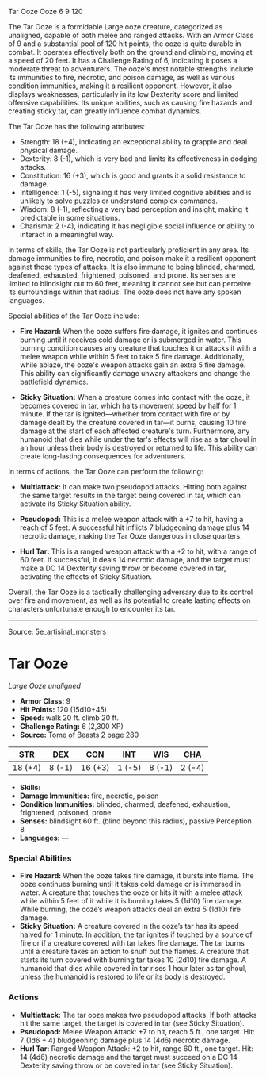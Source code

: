 <MonsterName/>Tar Ooze</MonsterName>
<CreatureType/>Ooze</CreatureType>
<CR/>6</CR>
<AC/>9</AC>
<HP/>120</HP>
<summary>The Tar Ooze is a formidable Large ooze creature, categorized as unaligned, capable of both melee and ranged attacks. With an Armor Class of 9 and a substantial pool of 120 hit points, the ooze is quite durable in combat. It operates effectively both on the ground and climbing, moving at a speed of 20 feet. It has a Challenge Rating of 6, indicating it poses a moderate threat to adventurers. The ooze's most notable strengths include its immunities to fire, necrotic, and poison damage, as well as various condition immunities, making it a resilient opponent. However, it also displays weaknesses, particularly in its low Dexterity score and limited offensive capabilities. Its unique abilities, such as causing fire hazards and creating sticky tar, can greatly influence combat dynamics.</summary>

<detail>

The Tar Ooze has the following attributes: 

- Strength: 18 (+4), indicating an exceptional ability to grapple and deal physical damage.
- Dexterity: 8 (-1), which is very bad and limits its effectiveness in dodging attacks.
- Constitution: 16 (+3), which is good and grants it a solid resistance to damage.
- Intelligence: 1 (-5), signaling it has very limited cognitive abilities and is unlikely to solve puzzles or understand complex commands.
- Wisdom: 8 (-1), reflecting a very bad perception and insight, making it predictable in some situations.
- Charisma: 2 (-4), indicating it has negligible social influence or ability to interact in a meaningful way.

In terms of skills, the Tar Ooze is not particularly proficient in any area. Its damage immunities to fire, necrotic, and poison make it a resilient opponent against those types of attacks. It is also immune to being blinded, charmed, deafened, exhausted, frightened, poisoned, and prone. Its senses are limited to blindsight out to 60 feet, meaning it cannot see but can perceive its surroundings within that radius. The ooze does not have any spoken languages.

Special abilities of the Tar Ooze include:

- **Fire Hazard:** When the ooze suffers fire damage, it ignites and continues burning until it receives cold damage or is submerged in water. This burning condition causes any creature that touches it or attacks it with a melee weapon while within 5 feet to take 5 fire damage. Additionally, while ablaze, the ooze's weapon attacks gain an extra 5 fire damage. This ability can significantly damage unwary attackers and change the battlefield dynamics.

- **Sticky Situation:** When a creature comes into contact with the ooze, it becomes covered in tar, which halts movement speed by half for 1 minute. If the tar is ignited—whether from contact with fire or by damage dealt by the creature covered in tar—it burns, causing 10 fire damage at the start of each affected creature's turn. Furthermore, any humanoid that dies while under the tar's effects will rise as a tar ghoul in an hour unless their body is destroyed or returned to life. This ability can create long-lasting consequences for adventurers.

In terms of actions, the Tar Ooze can perform the following:

- **Multiattack:** It can make two pseudopod attacks. Hitting both against the same target results in the target being covered in tar, which can activate its Sticky Situation ability.

- **Pseudopod:** This is a melee weapon attack with a +7 to hit, having a reach of 5 feet. A successful hit inflicts 7 bludgeoning damage plus 14 necrotic damage, making the Tar Ooze dangerous in close quarters.

- **Hurl Tar:** This is a ranged weapon attack with a +2 to hit, with a range of 60 feet. If successful, it deals 14 necrotic damage, and the target must make a DC 14 Dexterity saving throw or become covered in tar, activating the effects of Sticky Situation.

Overall, the Tar Ooze is a tactically challenging adversary due to its control over fire and movement, as well as its potential to create lasting effects on characters unfortunate enough to encounter its tar.</detail>



---

Source: 5e_artisinal_monsters

# Tar Ooze

*Large* *Ooze* *unaligned*

- **Armor Class:** 9
- **Hit Points:** 120 (15d10+45)
- **Speed:** walk 20 ft. climb 20 ft.
- **Challenge Rating:** 6 (2,300 XP)
- **Source:** [Tome of Beasts 2](https://koboldpress.com/kpstore/product/tome-of-beasts-2-for-5th-edition) page 280

| STR | DEX | CON | INT | WIS | CHA |
| --- | --- | --- | --- | --- | --- |
| 18 (+4) | 8 (-1) | 16 (+3) | 1 (-5) | 8 (-1) | 2 (-4) |

- **Skills:** 
- **Damage Immunities:** fire, necrotic, poison
- **Condition Immunities:** blinded, charmed, deafened, exhaustion, frightened, poisoned, prone
- **Senses:** blindsight 60 ft. (blind beyond this radius), passive Perception 8
- **Languages:** —

### Special Abilities

- **Fire Hazard:** When the ooze takes fire damage, it bursts into flame. The ooze continues burning until it takes cold damage or is immersed in water. A creature that touches the ooze or hits it with a melee attack while within 5 feet of it while it is burning takes 5 (1d10) fire damage. While burning, the ooze’s weapon attacks deal an extra 5 (1d10) fire damage.
- **Sticky Situation:** A creature covered in the ooze’s tar has its speed halved for 1 minute. In addition, the tar ignites if touched by a source of fire or if a creature covered with tar takes fire damage. The tar burns until a creature takes an action to snuff out the flames. A creature that starts its turn covered with burning tar takes 10 (2d10) fire damage. A humanoid that dies while covered in tar rises 1 hour later as tar ghoul, unless the humanoid is restored to life or its body is destroyed.

### Actions

- **Multiattack:** The tar ooze makes two pseudopod attacks. If both attacks hit the same target, the target is covered in tar (see Sticky Situation).
- **Pseudopod:** Melee Weapon Attack: +7 to hit, reach 5 ft., one target. Hit: 7 (1d6 + 4) bludgeoning damage plus 14 (4d6) necrotic damage.
- **Hurl Tar:** Ranged Weapon Attack: +2 to hit, range 60 ft., one target. Hit: 14 (4d6) necrotic damage and the target must succeed on a DC 14 Dexterity saving throw or be covered in tar (see Sticky Situation).




